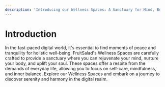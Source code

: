 ```yaml
---
description: 'Introducing our Wellness Spaces: A Sanctuary for Mind, Body, and Soul'
---
```


# Introduction

In the fast-paced digital world, it's essential to find moments of peace and tranquility for holistic well-being. FruitSalad's Wellness Spaces are carefully crafted to provide a sanctuary where you can rejuvenate your mind, nurture your body, and uplift your soul. These spaces offer a respite from the demands of everyday life, allowing you to focus on self-care, mindfulness, and inner balance. Explore our Wellness Spaces and embark on a journey to discover serenity and harmony in the digital realm.
